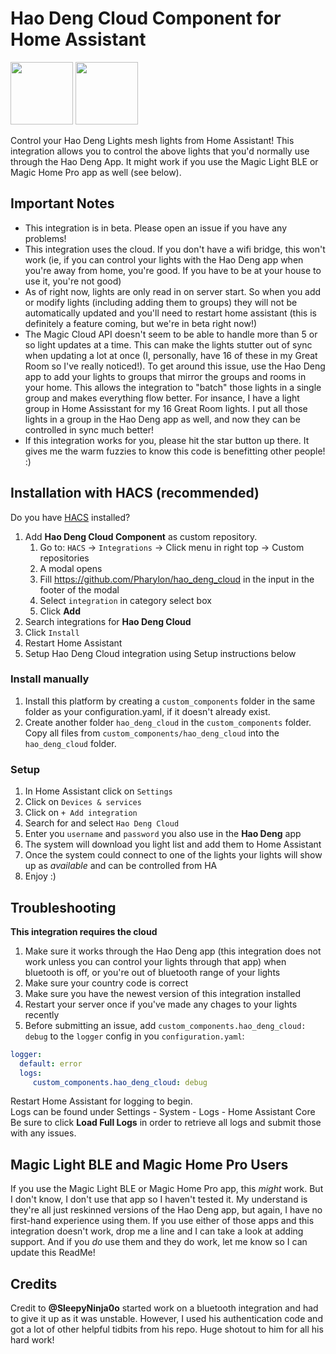 # Hao Deng Cloud Component for Home Assistant


<img src="https://play-lh.googleusercontent.com/RlOT4SdOj8mLhbOJPwyv_VHqY72vAQzJdGq1YKB2yIufEPIKaYIk1SKODkOTZLnjBg" width="100" height="100"> <img src="https://m.media-amazon.com/images/I/414M0i-ED-L.jpg" width="100" height="100">

Control your Hao Deng Lights mesh lights from Home Assistant! This integration allows you to
control the above lights that you'd normally use through the Hao Deng App. It might work if you use the Magic Light BLE or Magic Home Pro app as well (see below).
## Important Notes

* This integration is in beta. Please open an issue if you have any problems!
* This integration uses the cloud. If you don't have a wifi bridge, this won't work (ie, if you can control your lights with the Hao Deng app when you're away from home, you're good. If you have to be at your house to use it, you're not good)
* As of right now, lights are only read in on server start. So when you add or modify lights (including adding them to groups) they will not be automatically updated and you'll need to restart home assistant (this is definitely a feature coming, but we're in beta right now!)
* The Magic Cloud API doesn't seem to be able to handle more than 5 or so light updates at a time. This can make the lights stutter out of sync when updating a lot at once (I, personally, have 16 of these in my Great Room so I've really noticed!). To get around this issue, use the Hao Deng app to add your lights to groups that mirror the groups and rooms in your home. This allows the integration to "batch" those lights in a single group and makes everything flow better. For insance, I have a light group in Home Assisstant for my 16 Great Room lights. I put all those lights in a group in the Hao Deng app as well, and now they can be controlled in sync much better!
* If this integration works for you, please hit the star button up there. It gives me the warm fuzzies to know this code is benefitting other people! :)

## Installation with HACS (recommended)
Do you have [HACS](https://hacs.xyz/) installed?
1. Add **Hao Deng Cloud Component** as custom repository.
   1. Go to: `HACS` -> `Integrations` -> Click menu in right top -> Custom repositories
   1. A modal opens
   1. Fill https://github.com/Pharylon/hao_deng_cloud in the input in the footer of the modal
   1. Select `integration` in category select box
   1. Click **Add**
1. Search integrations for **Hao Deng Cloud**
1. Click `Install`
1. Restart Home Assistant
1. Setup Hao Deng Cloud integration using Setup instructions below

### Install manually

1. Install this platform by creating a `custom_components` folder in the same folder as your configuration.yaml, if it doesn't already exist.
2. Create another folder `hao_deng_cloud` in the `custom_components` folder. Copy all files from `custom_components/hao_deng_cloud` into the `hao_deng_cloud` folder.

### Setup
1. In Home Assistant click on `Settings`
1. Click on `Devices & services`
1. Click on `+ Add integration`
1. Search for and select `Hao Deng Cloud`
1. Enter you `username` and `password` you also use in the **Hao Deng** app
1. The system will download you light list and add them to Home Assistant
1. Once the system could connect to one of the lights your lights will show up as _available_ and can be controlled from HA   
1. Enjoy :)

## Troubleshooting
**This integration requires the cloud**
1. Make sure it works through the Hao Deng app (this integration does not work unless you can control your lights through that app) when bluetooth is off, or you're out of bluetooth range of your lights
2. Make sure your country code is correct
3. Make sure you have the newest version of this integration installed
4. Restart your server once if you've made any chages to your lights recently
6. Before submitting an issue, add `custom_components.hao_deng_cloud: debug` to the `logger` config in you `configuration.yaml`:

```yaml
logger:
  default: error
  logs:
     custom_components.hao_deng_cloud: debug
```
Restart Home Assistant for logging to begin.<br/>
Logs can be found under Settings - System - Logs - Home Assistant Core<br/>
Be sure to click **Load Full Logs** in order to retrieve all logs and submit those with any issues.<br/>

## Magic Light BLE and Magic Home Pro Users

If you use the Magic Light BLE or Magic Home Pro app, this *might* work. But I don't know, I don't use that app so I haven't tested it. My understand is they're all just reskinned versions of the Hao Deng app, but again, I have no first-hand experience using them. If you use either of those apps and this integration doesn't work, drop me a line and I can take a look at adding support. And if you *do* use them and they do work, let me know so I can update this ReadMe!

## Credits
Credit to 
**@SleepyNinja0o** started work on a bluetooth integration and had to give it up as it was unstable. However, I used his authentication
code and got a lot of other helpful tidbits from his repo. Huge shotout to him for all his hard work!<br/><br/>

<!-- Also, many kudos to **@donparlor** and **@cocoto** for their continued support on this project!<br/>It is appreciated very much! -->
